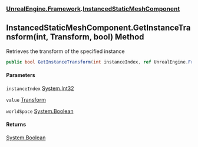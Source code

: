 ### [UnrealEngine.Framework](UnrealEngine_Framework.md 'UnrealEngine.Framework').[InstancedStaticMeshComponent](InstancedStaticMeshComponent.md 'UnrealEngine.Framework.InstancedStaticMeshComponent')
## InstancedStaticMeshComponent.GetInstanceTransform(int, Transform, bool) Method
Retrieves the transform of the specified instance  
```csharp
public bool GetInstanceTransform(int instanceIndex, ref UnrealEngine.Framework.Transform value, bool worldSpace=false);
```
#### Parameters
<a name='UnrealEngine_Framework_InstancedStaticMeshComponent_GetInstanceTransform(int_UnrealEngine_Framework_Transform_bool)_instanceIndex'></a>
`instanceIndex` [System.Int32](https://docs.microsoft.com/en-us/dotnet/api/System.Int32 'System.Int32')  
  
<a name='UnrealEngine_Framework_InstancedStaticMeshComponent_GetInstanceTransform(int_UnrealEngine_Framework_Transform_bool)_value'></a>
`value` [Transform](Transform.md 'UnrealEngine.Framework.Transform')  
  
<a name='UnrealEngine_Framework_InstancedStaticMeshComponent_GetInstanceTransform(int_UnrealEngine_Framework_Transform_bool)_worldSpace'></a>
`worldSpace` [System.Boolean](https://docs.microsoft.com/en-us/dotnet/api/System.Boolean 'System.Boolean')  
  
#### Returns
[System.Boolean](https://docs.microsoft.com/en-us/dotnet/api/System.Boolean 'System.Boolean')  
